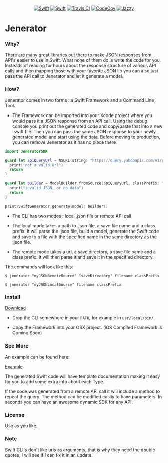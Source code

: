 <p align="center">
	<br>
    <a href="https://swift.org"><img src="https://img.shields.io/badge/Swift-2.2-orange.svg?style=flat" alt="Swift" /></a>
    <a href="https://swift.org"><img src="https://img.shields.io/badge/Swift-3.0-orange.svg?style=flat" alt="Swift" /></a>
    <a href="https://travis-ci.org/romainmenke/Jenerator"><img src="https://travis-ci.org/romainmenke/Jenerator.svg?branch=master" alt="Travis CI" /></a>
    <a href="https://codecov.io/gh/romainmenke/Jenerator"><img src="https://codecov.io/gh/romainmenke/Jenerator/branch/master/graph/badge.svg" alt="CodeCov" /></a>
    <a href="http://romainmenke.github.io/Jenerator/"><img src="https://img.shields.io/badge/Documented-100%25-blue.svg" alt="Jazzy" /></a>
</p>

# Jenerator


### Why?

There are many great libraries out there to make JSON responses from API's easier to use in Swift. What none of them do is write the code for you. Insteads of reading for hours about the response structure of various API calls and then mapping those with your favorite JSON lib you can also just pass the API call to Jenerator and let it generate a model.


### How?

Jenerator comes in two forms : a Swift Framework and a Command Line Tool.

- The Framework can be imported into your Xcode project where you would pass it a JSON response
from an API call. Using the debug console you print out the generated code and copy/paste that into a new .swift file. Then you can pass the same JSON response to your newly generated model and start using the data. Before moving to production, you can remove Jenerator as it has no place there.

```swift
import JeneratorSDK
```

```swift
guard let apiQueryUrl = NSURL(string: "https://query.yahooapis.com/v1/public/yql?q=select%20item.condition%20from%20weather.forecast%20where%20woeid%20%3D%202487889&format=json&env=store%3A%2F%2Fdatatables.org%2Falltableswithkeys") else {
  print("not a valid url")
  return
}

guard let builder = ModelBuilder.fromSource(apiQueryUrl, classPrefix: "YW")?.findAliasses() else {
  print("invalid JSON, or no data")
  return
}

print(SwiftGenerator.generate(model: builder))
```

- The CLI has two modes : local .json file or remote API call

 - The local mode takes a path to .json file, a save file name and a class prefix. It will parse the .json file, build a model, generate the Swift code and save to a file with the specified name in the same directory as the .json file.

 - The remote mode takes a url, a save directory, a save file name and a class prefix. It will then parse it and save it in the specified directory.

The commands will look like this:

`$ jenerator "myJSONRemoteSource" "saveDirectory" filename classPrefix`

`$ jenerator "myJSONLocalSource" filename classPrefix`


### Install

[Download](https://github.com/romainmenke/Jenerator/releases "Download")

- Drop the CLI somewhere in your `PATH`, for example in `usr/local/bin/`

- Copy the Framework into your OSX project. (iOS Compiled Framework is Coming Soon)


### See More

An example can be found here:

[Example](https://github.com/romainmenke/Jenerator/tree/master/examples/sample "Example")

The generated Swift code will have template documentation making it easy for you to add some extra info about each Type.

If the code was generated from a remote API call it will include a method to repeat the query. The method can be modified easily to have parameters. In seconds you can have an awesome dynamic SDK for any API.

### License

Use as you like.

### Note

Swift CLI's don't like urls as arguments, that is why they need the double quotes, I will see if I can fix it in an update.
